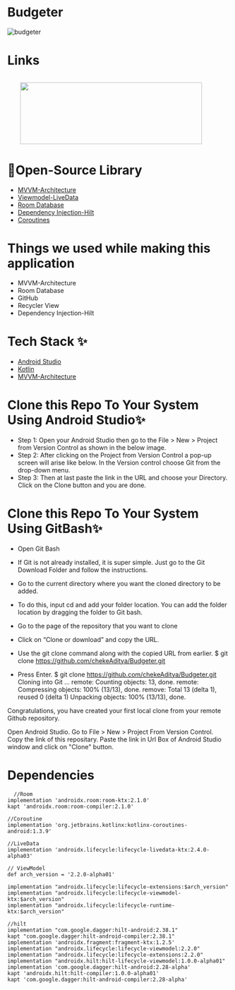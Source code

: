 # Budgeter

![budgeter](https://user-images.githubusercontent.com/81345503/143840959-de951a01-ad5d-4379-b1c3-8bcfea32a64e.png)

# Links 
  <code>
    <a href="https://play.google.com/store/apps/details?id=com.application.budgeter" title="Playstore Profile"><img height="140" width="412" src="https://user-images.githubusercontent.com/81345503/143836980-d80acce1-1a5b-4d74-bd27-f479b3de0bd5.png"></a></code>

# 🔗Open-Source Library

* [MVVM-Architecture](https://developer.android.com/jetpack/guide)
* [Viewmodel-LiveData](https://developer.android.com/codelabs/basic-android-kotlin-training-livedata#0)
* [Room Database](https://developer.android.com/reference/android/arch/persistence/room/RoomDatabase)
* [Dependency Injection-Hilt](https://developer.android.com/training/dependency-injection)
* [Coroutines](https://developer.android.com/kotlin/coroutines)


# Things we used while making this application
* MVVM-Architecture
* Room Database
* GitHub
* Recycler View
* Dependency Injection-Hilt

# Tech Stack ✨

* [Android Studio](https://developer.android.com/studio)
* [Kotlin](https://kotlinlang.org/)
* [MVVM-Architecture](https://developer.android.com/jetpack/guide)

# Clone this Repo To Your System Using Android Studio✨

* Step 1: Open your Android Studio then go to the File > New > Project from Version Control as shown in the below image.
* Step 2: After clicking on the Project from Version Control a pop-up screen will arise like below. In the Version control choose Git from the drop-down menu.
* Step 3: Then at last paste the link in the URL and choose your Directory. Click on the Clone button and you are done.

# Clone this Repo To Your System Using GitBash✨

* Open Git Bash

* If Git is not already installed, it is super simple. Just go to the Git Download Folder and follow the instructions.

* Go to the current directory where you want the cloned directory to be added.

* To do this, input cd and add your folder location. You can add the folder location by dragging the folder to Git bash.

* Go to the page of the repository that you want to clone

* Click on “Clone or download” and copy the URL.

* Use the git clone command along with the copied URL from earlier. $ git clone https://github.com/chekeAditya/Budgeter.git

* Press Enter. $ git clone https://github.com/chekeAditya/Budgeter.git Cloning into Git … remote: Counting objects: 13, done. remote: Compressing objects: 100% (13/13), done. remove: Total 13 (delta 1), reused 0 (delta 1) Unpacking objects: 100% (13/13), done.

Congratulations, you have created your first local clone from your remote Github repository.

Open Android Studio. Go to File > New > Project From Version Control. Copy the link of this repositary. Paste the link in Url Box of Android Studio window and click on "Clone" button.

# Dependencies 

      //Room
    implementation 'androidx.room:room-ktx:2.1.0'
    kapt 'androidx.room:room-compiler:2.1.0'

    //Coroutine
    implementation 'org.jetbrains.kotlinx:kotlinx-coroutines-android:1.3.9'

    //LiveData
    implementation 'androidx.lifecycle:lifecycle-livedata-ktx:2.4.0-alpha03'

    // ViewModel
    def arch_version = '2.2.0-alpha01'

    implementation "androidx.lifecycle:lifecycle-extensions:$arch_version"
    implementation "androidx.lifecycle:lifecycle-viewmodel-ktx:$arch_version"
    implementation "androidx.lifecycle:lifecycle-runtime-ktx:$arch_version"

    //hilt
    implementation "com.google.dagger:hilt-android:2.38.1"
    kapt "com.google.dagger:hilt-android-compiler:2.38.1"
    implementation 'androidx.fragment:fragment-ktx:1.2.5'
    implementation "androidx.lifecycle:lifecycle-viewmodel:2.2.0"
    implementation "androidx.lifecycle:lifecycle-extensions:2.2.0"
    implementation "androidx.hilt:hilt-lifecycle-viewmodel:1.0.0-alpha01"
    implementation 'com.google.dagger:hilt-android:2.28-alpha'
    kapt 'androidx.hilt:hilt-compiler:1.0.0-alpha01'
    kapt 'com.google.dagger:hilt-android-compiler:2.28-alpha'

